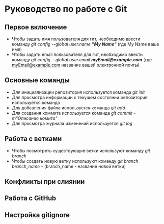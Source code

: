 # Руководство по работе с Git

## Первое включение

- Чтобы задать имя пользователя для гит, необходимо ввести команду *git config --global user.name __"My Name"__* (где My Name ваше имя)
- Чтобы задать email пользователя для гит, необходимо ввести команду *git config --global user.email __myEmail@example.com__* (где myEmail@example.com название вашей электронной почты)

## Основные команды

- Для инициализации репозитория используется команда _git init_
- Для просмотра информации о текущем состоянии репозитория используется команда 
- Для добавления файла используется команда _git add_
- Для создания коммита используется команда _git commit -m"Описание комита"_
- Для просмотра журнала изменений используется _git log_

## Работа с ветками

- Чтобы посмотреть существующие ветки используют команду _git branch_
- Чтобы создать новую ветку используют команду _git branch branch_name_ - (branch_name - название новой ветки)

## Конфликты при слиянии

## Работа с GitHub

## Настройка gitignore
